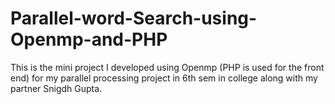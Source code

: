 # Parallel-word-Search-using-Openmp-and-PHP
This is the mini project I developed using Openmp (PHP is used for the front end) for my parallel processing project in 6th sem in college
along with my partner Snigdh Gupta.

